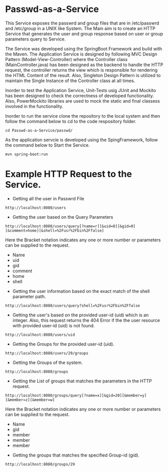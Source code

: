 # Passwd-as-a-Service

This Service exposes the passwrd and group files that are in /etc/passwrd and /etc/group in a UNIX like System. The Main aim is to create an HTTP Service that generates the user and group response based on user or group parameters query to Service.


The Service was developed using the SpringBoot Framework and build with the Maven. The Application Service is designed by following  MVC Design Pattern (Model-View-Controller) where the Controller class (MainController.java) has been designed as the backend to handle the HTTP request, the controller returns the view which is responsible for rendering the HTML Content of the result. Also, Singleton Design Pattern is utilized to maintain the Single Instance of the Controller class at all times. 

Inorder to test the Application Service, Unit-Tests usig JUnit and Mockito has been designed to check the correctness of developed functionality. Also, PowerMockito libraries are used to mock the static and final classess involved in the functionality.


Inorder to run the service clone the repository to the local system and then follow the command below to cd to the code respository folder.

```
cd Passwd-as-a-Service/passwd/

```
As the application servcie is developed using the SpingFramework, follow the command below to Start the Service.

```
mvn spring-boot:run

```

# Example HTTP Request to the Service.

* Getting all the user in Passwrd File

```
http://localhost:8080/users

```

* Getting the user based on the Query Parameters
 ```
 http://localhost:8080/users/query[?name=r][&uid=0][&gid=0][&comment=home][&shell=%2Fusr%2Fbin%2Ffalse]
 ```
 
 Here the Bracket notation indicates any one or more number or parameters can be supplied to the request.
   - Name
   - uid
   - gid
   - comment
   - home
   - shell
   

* Getting the user information based on the exact match of the shell parameter path.
```
http://localhost:8080/users/query?shell=%2Fusr%2Fbin%2Ffalse

```


* Getting the user's based on the provided user-id (uid) which is an integer. Also, this request returns the 404 Error if the  the user resource with provided user-id (uid) is not found.

```
http://localhost:8080/users/uid

```

* Getting the Groups for the provided user-id (uid).

```
http://localhost:8080/users/29/groups

```

* Getting the Groups of the system.

```
http://localhost:8080/groups

```

* Getting the List of groups that matches the parameters in the HTTP request.

```
http://localhost:8080/groups/query[?name=x][&gid=20][&member=y][&member=z][&member=w]

```

Here the Bracket notation indicates any one or more number or parameters can be supplied to the request.
   - Name
   - gid
   - member
   - member
   - member
   
* Getting the groups that matches the specified Group-id (gid).

```
http://localhost:8080/groups/29

```
